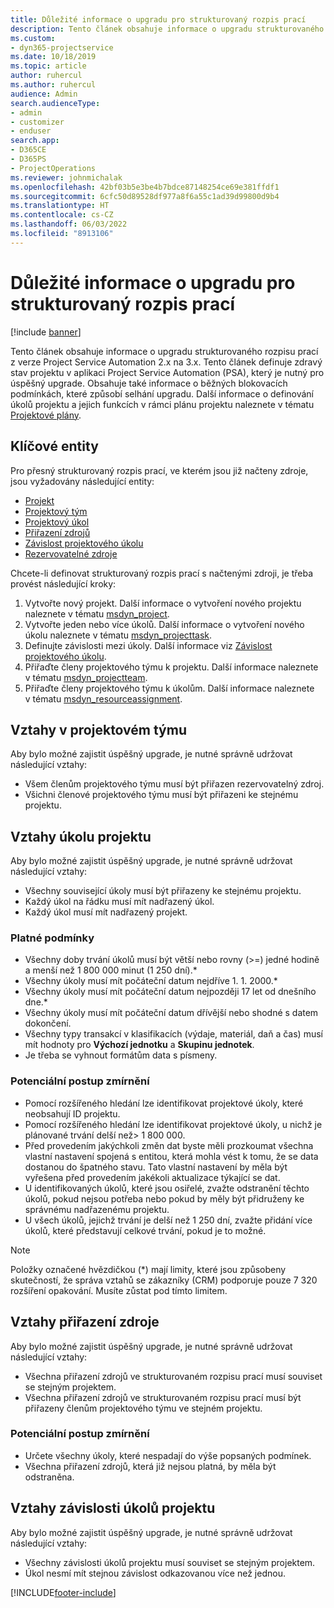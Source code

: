 ```yaml
---
title: Důležité informace o upgradu pro strukturovaný rozpis prací
description: Tento článek obsahuje informace o upgradu strukturovaného rozpisu prací z verze Project Service Automation 2.x na 3.x.
ms.custom:
- dyn365-projectservice
ms.date: 10/18/2019
ms.topic: article
author: ruhercul
ms.author: ruhercul
audience: Admin
search.audienceType:
- admin
- customizer
- enduser
search.app:
- D365CE
- D365PS
- ProjectOperations
ms.reviewer: johnmichalak
ms.openlocfilehash: 42bf03b5e3be4b7bdce87148254ce69e381ffdf1
ms.sourcegitcommit: 6cfc50d89528df977a8f6a55c1ad39d99800d9b4
ms.translationtype: HT
ms.contentlocale: cs-CZ
ms.lasthandoff: 06/03/2022
ms.locfileid: "8913106"
---
```

# <a name="upgrade-considerations-for-the-work-breakdown-structure"></a>Důležité informace o upgradu pro strukturovaný rozpis prací

[!include [banner](../includes/psa-now-project-operations.md)]

Tento článek obsahuje informace o upgradu strukturovaného rozpisu prací z verze Project Service Automation 2.x na 3.x. Tento článek definuje zdravý stav projektu v aplikaci Project Service Automation (PSA), který je nutný pro úspěšný upgrade. Obsahuje také informace o běžných blokovacích podmínkách, které způsobí selhání upgradu. Další informace o definování úkolů projektu a jejich funkcích v rámci plánu projektu naleznete v tématu [Projektové plány](project-creating.md).

## <a name="key-entities"></a>Klíčové entity
Pro přesný strukturovaný rozpis prací, ve kterém jsou již načteny zdroje, jsou vyžadovány následující entity:

- [Projekt](/dynamics365/customerengagement/on-premises/developer/entities/msdyn_project)
- [Projektový tým](/dynamics365/customerengagement/on-premises/developer/entities/msdyn_projectteam)
- [Projektový úkol](/dynamics365/customerengagement/on-premises/developer/entities/msdyn_projecttask)
- [Přiřazení zdrojů](/dynamics365/customerengagement/on-premises/developer/entities/msdyn_resourceassignment)
- [Závislost projektového úkolu](/dynamics365/customerengagement/on-premises/developer/entities/msdyn_projecttaskdependency)
- [Rezervovatelné zdroje](/dynamics365/customerengagement/on-premises/developer/entities/bookableresource)

Chcete-li definovat strukturovaný rozpis prací s načtenými zdroji, je třeba provést následující kroky:

1. Vytvořte nový projekt. Další informace o vytvoření nového projektu naleznete v tématu [msdyn_project](/dynamics365/customerengagement/on-premises/developer/entities/msdyn_project).
2. Vytvořte jeden nebo více úkolů. Další informace o vytvoření nového úkolu naleznete v tématu [msdyn_projecttask](/dynamics365/customerengagement/on-premises/developer/entities/msdyn_projecttask).
3. Definujte závislosti mezi úkoly. Další informace viz [Závislost projektového úkolu](/dynamics365/customerengagement/on-premises/developer/entities/msdyn_projecttaskdependency).
4. Přiřaďte členy projektového týmu k projektu. Další informace naleznete v tématu [msdyn_projectteam](/dynamics365/customerengagement/on-premises/developer/entities/msdyn_projectteam).
5. Přiřaďte členy projektového týmu k úkolům. Další informace naleznete v tématu [msdyn_resourceassignment](/dynamics365/customerengagement/on-premises/developer/entities/msdyn_resourceassignment).

## <a name="project-team-relationships"></a>Vztahy v projektovém týmu

Aby bylo možné zajistit úspěšný upgrade, je nutné správně udržovat následující vztahy:
- Všem členům projektového týmu musí být přiřazen rezervovatelný zdroj.
- Všichni členové projektového týmu musí být přiřazeni ke stejnému projektu. 

## <a name="project-task-relationships"></a>Vztahy úkolu projektu
Aby bylo možné zajistit úspěšný upgrade, je nutné správně udržovat následující vztahy:

- Všechny související úkoly musí být přiřazeny ke stejnému projektu.
- Každý úkol na řádku musí mít nadřazený úkol.
- Každý úkol musí mít nadřazený projekt.

### <a name="valid-conditions"></a>Platné podmínky

- Všechny doby trvání úkolů musí být větší nebo rovny (>=) jedné hodině a menší než 1 800 000 minut (1 250 dní).*
- Všechny úkoly musí mít počáteční datum nejdříve 1. 1. 2000.*
- Všechny úkoly musí mít počáteční datum nejpozději 17 let od dnešního dne.*
- Všechny úkoly musí mít počáteční datum dřívější nebo shodné s datem dokončení.
- Všechny typy transakcí v klasifikacích (výdaje, materiál, daň a čas) musí mít hodnoty pro **Výchozí jednotku** a **Skupinu jednotek**.
- Je třeba se vyhnout formátům data s písmeny.

### <a name="potential-mitigation-steps"></a>Potenciální postup zmírnění
- Pomocí rozšířeného hledání lze identifikovat projektové úkoly, které neobsahují ID projektu.
- Pomocí rozšířeného hledání lze identifikovat projektové úkoly, u nichž je plánované trvání delší než> 1 800 000.
- Před provedením jakýchkoli změn dat byste měli prozkoumat všechna vlastní nastavení spojená s entitou, která mohla vést k tomu, že se data dostanou do špatného stavu. Tato vlastní nastavení by měla být vyřešena před provedením jakékoli aktualizace týkající se dat.
- U identifikovaných úkolů, které jsou osiřelé, zvažte odstranění těchto úkolů, pokud nejsou potřeba nebo pokud by měly být přidruženy ke správnému nadřazenému projektu.
- U všech úkolů, jejichž trvání je delší než 1 250 dní, zvažte přidání více úkolů, které představují celkové trvání, pokud je to možné.

> [!NOTE]
> Položky označené hvězdičkou (\*) mají limity, které jsou způsobeny skutečností, že správa vztahů se zákazníky (CRM) podporuje pouze 7 320 rozšíření opakování. Musíte zůstat pod tímto limitem.

## <a name="resource-assignment-relationships"></a>Vztahy přiřazení zdroje
Aby bylo možné zajistit úspěšný upgrade, je nutné správně udržovat následující vztahy:

- Všechna přiřazení zdrojů ve strukturovaném rozpisu prací musí souviset se stejným projektem.
- Všechna přiřazení zdrojů ve strukturovaném rozpisu prací musí být přiřazeny členům projektového týmu ve stejném projektu.

### <a name="potential-mitigation-steps"></a>Potenciální postup zmírnění
- Určete všechny úkoly, které nespadají do výše popsaných podmínek.  
- Všechna přiřazení zdrojů, která již nejsou platná, by měla být odstraněna.

## <a name="project-task-dependency-relationships"></a>Vztahy závislosti úkolů projektu
Aby bylo možné zajistit úspěšný upgrade, je nutné správně udržovat následující vztahy:

- Všechny závislosti úkolů projektu musí souviset se stejným projektem.
- Úkol nesmí mít stejnou závislost odkazovanou více než jednou.


[!INCLUDE[footer-include](../includes/footer-banner.md)]
